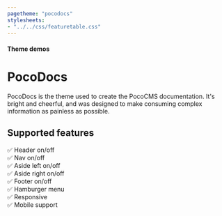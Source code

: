 ```yaml
---
pagetheme: "pocodocs"
stylesheets:
- "../../css/featuretable.css"
---
```

#### Theme demos

# PocoDocs

PocoDocs is the theme used to create the PocoCMS documentation.
It's bright and cheerful, and was designed to make
consuming complex information as painless as possible.

## Supported features

✅ Header on/off\
✅ Nav on/off\
✅ Aside left on/off\
✅ Aside right on/off\
✅ Footer on/off\
✅ Hamburger menu\
✅ Responsive\
✅ Mobile support

